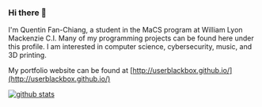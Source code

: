 ### Hi there 👋

I'm Quentin Fan-Chiang, a student in the MaCS program at William Lyon Mackenzie C.I. Many of my programming projects can be found here under this profile. I am interested in computer science, cybersecurity, music, and 3D printing.

My portfolio website can be found at [http://userblackbox.github.io/](http://userblackbox.github.io/)

[![github stats](https://github-readme-stats.vercel.app/api?username=UserBlackBox&count_private=true&show_icons=true)](https://github.com/anuraghazra/github-readme-stats)

